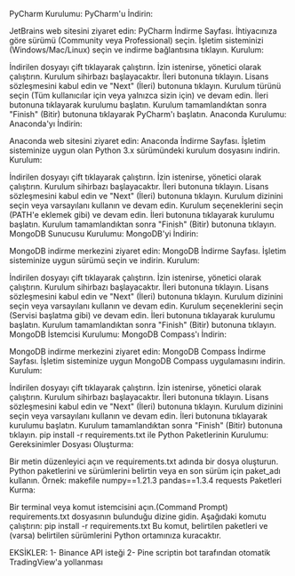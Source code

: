 PyCharm Kurulumu:
PyCharm'u İndirin:

JetBrains web sitesini ziyaret edin: PyCharm İndirme Sayfası.
İhtiyacınıza göre sürümü (Community veya Professional) seçin.
İşletim sisteminizi (Windows/Mac/Linux) seçin ve indirme bağlantısına tıklayın.
Kurulum:

İndirilen dosyayı çift tıklayarak çalıştırın.
İzin istenirse, yönetici olarak çalıştırın.
Kurulum sihirbazı başlayacaktır. İleri butonuna tıklayın.
Lisans sözleşmesini kabul edin ve "Next" (İleri) butonuna tıklayın.
Kurulum türünü seçin (Tüm kullanıcılar için veya yalnızca sizin için) ve devam edin.
İleri butonuna tıklayarak kurulumu başlatın.
Kurulum tamamlandıktan sonra "Finish" (Bitir) butonuna tıklayarak PyCharm'ı başlatın.
Anaconda Kurulumu:
Anaconda'yı İndirin:

Anaconda web sitesini ziyaret edin: Anaconda İndirme Sayfası.
İşletim sisteminize uygun olan Python 3.x sürümündeki kurulum dosyasını indirin.
Kurulum:

İndirilen dosyayı çift tıklayarak çalıştırın.
İzin istenirse, yönetici olarak çalıştırın.
Kurulum sihirbazı başlayacaktır. İleri butonuna tıklayın.
Lisans sözleşmesini kabul edin ve "Next" (İleri) butonuna tıklayın.
Kurulum dizinini seçin veya varsayılanı kullanın ve devam edin.
Kurulum seçeneklerini seçin (PATH'e eklemek gibi) ve devam edin.
İleri butonuna tıklayarak kurulumu başlatın.
Kurulum tamamlandıktan sonra "Finish" (Bitir) butonuna tıklayın.
MongoDB Sunucusu Kurulumu:
MongoDB'yi İndirin:

MongoDB indirme merkezini ziyaret edin: MongoDB İndirme Sayfası.
İşletim sisteminize uygun sürümü seçin ve indirin.
Kurulum:

İndirilen dosyayı çift tıklayarak çalıştırın.
İzin istenirse, yönetici olarak çalıştırın.
Kurulum sihirbazı başlayacaktır. İleri butonuna tıklayın.
Lisans sözleşmesini kabul edin ve "Next" (İleri) butonuna tıklayın.
Kurulum dizinini seçin veya varsayılanı kullanın ve devam edin.
Kurulum seçeneklerini seçin (Servisi başlatma gibi) ve devam edin.
İleri butonuna tıklayarak kurulumu başlatın.
Kurulum tamamlandıktan sonra "Finish" (Bitir) butonuna tıklayın.
MongoDB İstemcisi Kurulumu:
MongoDB Compass'ı İndirin:

MongoDB indirme merkezini ziyaret edin: MongoDB Compass İndirme Sayfası.
İşletim sisteminize uygun MongoDB Compass uygulamasını indirin.
Kurulum:

İndirilen dosyayı çift tıklayarak çalıştırın.
İzin istenirse, yönetici olarak çalıştırın.
Kurulum sihirbazı başlayacaktır. İleri butonuna tıklayın.
Lisans sözleşmesini kabul edin ve "Next" (İleri) butonuna tıklayın.
Kurulum dizinini seçin veya varsayılanı kullanın ve devam edin.
İleri butonuna tıklayarak kurulumu başlatın.
Kurulum tamamlandıktan sonra "Finish" (Bitir) butonuna tıklayın.
pip install -r requirements.txt ile Python Paketlerinin Kurulumu:
Gereksinimler Dosyası Oluşturma:

Bir metin düzenleyici açın ve requirements.txt adında bir dosya oluşturun.
Python paketlerini ve sürümlerini belirtin veya en son sürüm için paket_adı kullanın. Örnek:
makefile
numpy==1.21.3
pandas==1.3.4
requests
Paketleri Kurma:

Bir terminal veya komut istemcisini açın.(Command Prompt)
requirements.txt dosyasının bulunduğu dizine gidin.
Aşağıdaki komutu çalıştırın:
pip install -r requirements.txt
Bu komut, belirtilen paketleri ve (varsa) belirtilen sürümlerini Python ortamınıza kuracaktır.

EKSİKLER:
1- Binance API isteği
2- Pine scriptin bot tarafından otomatik TradingView'a yollanması